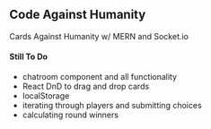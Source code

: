 ## Code Against Humanity

Cards Against Humanity w/ MERN and Socket.io

#### Still To Do
* chatroom component and all functionality
* React DnD to drag and drop cards
* localStorage
* iterating through players and submitting choices
* calculating round winners